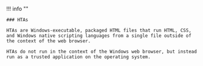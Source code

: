 !!! info ""

    ### HTAs
    
    HTAs are Windows-executable, packaged HTML files that run HTML, CSS, and Windows native scripting languages from a single file outside of the context of the web browser.

    HTAs do not run in the context of the Windows web browser, but instead run as a trusted application on the operating system.



